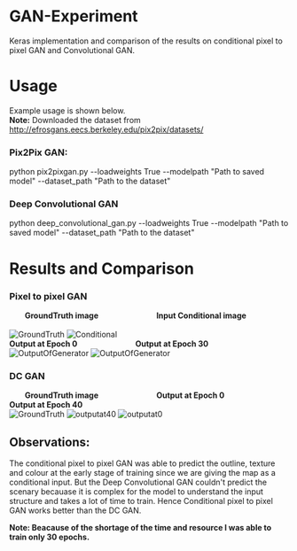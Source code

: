 # GAN-Experiment

Keras implementation and comparison of the results on conditional pixel to pixel GAN and Convolutional GAN. 

# Usage
Example usage is shown below.<br />
**Note:** Downloaded the dataset from http://efrosgans.eecs.berkeley.edu/pix2pix/datasets/

### Pix2Pix GAN:
python pix2pixgan.py --loadweights True --modelpath "Path to saved model" --dataset_path "Path to the dataset" 

### Deep Convolutional GAN
python deep_convolutional_gan.py --loadweights True --modelpath "Path to saved model" --dataset_path "Path to the dataset"


# Results and Comparison

### Pixel to pixel GAN
**&emsp;&emsp;GroundTruth image &emsp;&emsp;&emsp;&emsp;&emsp;&emsp;&emsp; Input Conditional image &emsp;&emsp;&emsp;&emsp;&emsp;&emsp;&emsp;<br />**
![GroundTruth](https://user-images.githubusercontent.com/20317408/176627061-5c2e629c-678c-4527-a7ea-702bf2629bb0.png)
![Conditional](https://user-images.githubusercontent.com/20317408/176627106-34d14b3a-0571-4b99-b0ae-1a83625a7467.png)
<br /> **Output at Epoch 0 &emsp;&emsp;&emsp;&emsp;&emsp;&emsp;&emsp; Output at Epoch 30** <br />
![OutputOfGenerator](https://user-images.githubusercontent.com/20317408/176627128-42bd66ba-61d1-4fa7-9056-e7f2012101dc.png)
![OutputOfGenerator](https://user-images.githubusercontent.com/20317408/176627356-ccda5a3b-3d1d-485d-a0b2-85c8efc9aa3d.png)

### DC GAN
**&emsp;&emsp;GroundTruth image &emsp;&emsp;&emsp;&emsp;&emsp;&emsp;&emsp; Output at Epoch 0 &emsp;&emsp;&emsp;&emsp;&emsp;&emsp;&emsp; Output at Epoch 40<br />**
![GroundTruth](https://user-images.githubusercontent.com/20317408/176629428-85ee8999-358d-4640-8817-6c7e0fd7ee1e.png)
![outputat40](https://user-images.githubusercontent.com/20317408/176629614-7993e387-ffda-4ce2-b0c6-5f42e3aa2e8e.png)
![outputat0](https://user-images.githubusercontent.com/20317408/176629665-a589db76-6df8-4f9f-9a89-7bf29fd5bb90.png)

## Observations:
The conditional pixel to pixel GAN was able to predict the outline, texture and colour at the early stage of training since we are giving the map as a conditional input. But the Deep Convolutional GAN couldn't predict the scenary becauase it is complex for the model to understand the input structure and takes a lot of time to train. Hence Conditional pixel to pixel GAN works better than the DC GAN.

**Note: Beacause of the shortage of the time and resource I was able to train only 30 epochs.** 












